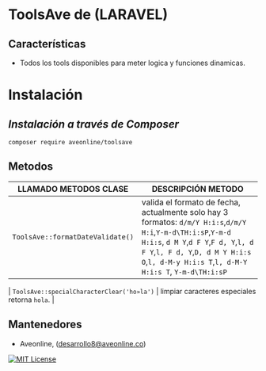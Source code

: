 # ToolsAve de (LARAVEL)

## Características

- Todos los tools disponibles para meter logica y funciones dinamicas.

# Instalación

## _Instalación a través de Composer_

```console
composer require aveonline/toolsave
```

## Metodos

| LLAMADO METODOS CLASE            | DESCRIPCIÓN METODO                                                                                                                                                                                                                              |
| -------------------------------- | ----------------------------------------------------------------------------------------------------------------------------------------------------------------------------------------------------------------------------------------------- |
| `ToolsAve::formatDateValidate()` | valida el formato de fecha, actualmente solo hay 3 formatos: `d/m/Y H:i:s`,`d/m/Y H:i`,`Y-m-d\TH:i:sP`,`Y-m-d H:i:s`, `d M Y`,`d F Y`,`F d, Y`,`l, d F Y`,`l, F d, Y`,`D, d M Y H:i:s O`,`l, d-M-y H:i:s T`,`l, d-M-Y H:i:s T`, `Y-m-d\TH:i:sP` |

| `ToolsAve::specialCharacterClear('ho»la')` | limpiar caracteres especiales retorna `hola`. |

## Mantenedores

- Aveonline, (desarrollo8@aveonline.co)

[![MIT License](https://img.shields.io/badge/License-MIT-green.svg)](https://choosealicense.com/licenses/mit/)
